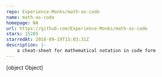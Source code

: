 ```yaml
---
repo: Experience-Monks/math-as-code
name: math-as-code
homepage: NA
url: https://github.com/Experience-Monks/math-as-code
stars: 15285
starredAt: 2018-09-19T15:03:31Z
description: |-
    a cheat-sheet for mathematical notation in code form
---
```


[object Object]

